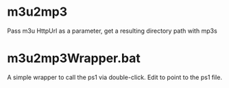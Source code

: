 # m3u2mp3
Pass m3u HttpUrl as a parameter, get a resulting directory path with mp3s

# m3u2mp3Wrapper.bat
A simple wrapper to call the ps1 via double-click. Edit to point to the ps1 file.
